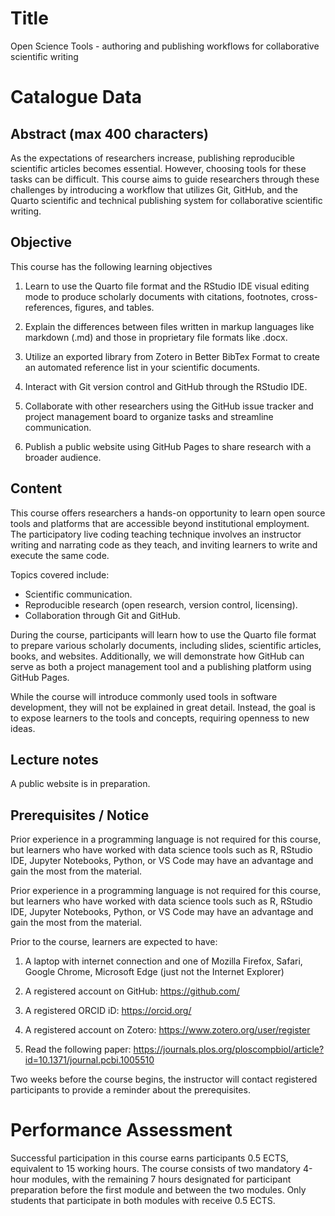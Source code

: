 
# Title

Open Science Tools - authoring and publishing workflows for
collaborative scientific writing

# Catalogue Data

## Abstract (max 400 characters)

As the expectations of researchers increase, publishing reproducible
scientific articles becomes essential. However, choosing tools for these
tasks can be difficult. This course aims to guide researchers through
these challenges by introducing a workflow that utilizes Git, GitHub,
and the Quarto scientific and technical publishing system for
collaborative scientific writing.

## Objective

This course has the following learning objectives

1.  Learn to use the Quarto file format and the RStudio IDE visual
    editing mode to produce scholarly documents with citations,
    footnotes, cross-references, figures, and tables.

2.  Explain the differences between files written in markup languages
    like markdown (.md) and those in proprietary file formats like
    .docx.

3.  Utilize an exported library from Zotero in Better BibTex Format to
    create an automated reference list in your scientific documents.

4.  Interact with Git version control and GitHub through the RStudio
    IDE.

5.  Collaborate with other researchers using the GitHub issue tracker
    and project management board to organize tasks and streamline
    communication.

6.  Publish a public website using GitHub Pages to share research with a
    broader audience.

## Content

This course offers researchers a hands-on opportunity to learn open
source tools and platforms that are accessible beyond institutional
employment. The participatory live coding teaching technique involves an
instructor writing and narrating code as they teach, and inviting
learners to write and execute the same code.

Topics covered include:

- Scientific communication.
- Reproducible research (open research, version control, licensing).
- Collaboration through Git and GitHub.

During the course, participants will learn how to use the Quarto file
format to prepare various scholarly documents, including slides,
scientific articles, books, and websites. Additionally, we will
demonstrate how GitHub can serve as both a project management tool and a
publishing platform using GitHub Pages.

While the course will introduce commonly used tools in software
development, they will not be explained in great detail. Instead, the
goal is to expose learners to the tools and concepts, requiring openness
to new ideas.

## Lecture notes

A public website is in preparation.

## Prerequisites / Notice

Prior experience in a programming language is not required for this
course, but learners who have worked with data science tools such as R,
RStudio IDE, Jupyter Notebooks, Python, or VS Code may have an advantage
and gain the most from the material.

Prior experience in a programming language is not required for this
course, but learners who have worked with data science tools such as R,
RStudio IDE, Jupyter Notebooks, Python, or VS Code may have an advantage
and gain the most from the material.

Prior to the course, learners are expected to have:

1.  A laptop with internet connection and one of Mozilla Firefox,
    Safari, Google Chrome, Microsoft Edge (just not the Internet
    Explorer)

2.  A registered account on GitHub: https://github.com/

3.  A registered ORCID iD: https://orcid.org/

4.  A registered account on Zotero: https://www.zotero.org/user/register

5.  Read the following paper:
    https://journals.plos.org/ploscompbiol/article?id=10.1371/journal.pcbi.1005510

Two weeks before the course begins, the instructor will contact
registered participants to provide a reminder about the prerequisites.

# Performance Assessment

Successful participation in this course earns participants 0.5 ECTS,
equivalent to 15 working hours. The course consists of two mandatory
4-hour modules, with the remaining 7 hours designated for participant
preparation before the first module and between the two modules. Only
students that participate in both modules with receive 0.5 ECTS.
